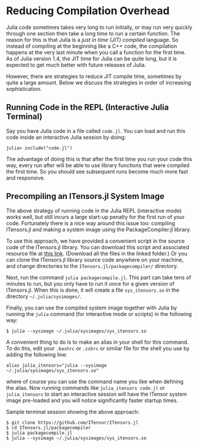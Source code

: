 # Reducing Compilation Overhead

Julia code sometimes takes very long to run initially, or may run very quickly through one section then take a long time to run a certain function. The reason for this is that Julia is a _just in time (JIT) compiled_ language. So instead of compiling at the beginning like a C++ code, the compilation happens at the very last minute when you call a function for the first time. As of Julia version 1.4, the JIT time for Julia can be quite long, but it is expected to get much better with future releases of Julia.

However, there are strategies to reduce JIT compile time, sometimes by quite a large amount. Below we discuss the strategies in order of increasing sophistication.

## Running Code in the REPL (Interactive Julia Terminal)

Say you have Julia code in a file called `code.jl`. You can load and run this code inside an interactive Julia session by doing:

    julia> include("code.jl")

The advantage of doing this is that after the first time you run your code this way, every run after will be able to use library functions that were compiled the first time. So you should see subsequent runs become much more fast and responsive. 

## Precompiling an ITensors.jl System Image

The above strategy of running code in the Julia REPL (interactive mode) works well, but still incurs a large start-up penalty for the first run of your code. Fortunately there is a nice way around this issue too: compiling ITensors.jl and making a system image using the PackageCompiler.jl library.

To use this approach, we have provided a convenient script in the source code of the ITensors.jl library. You can download this script and associated resource file at [this link](https://github.com/ITensor/ITensors.jl/tree/master/packagecompiler). (Download all the files in the linked folder.) Or you can clone the ITensors.jl library source code anywhere on your machine, and change directories to the `ITensors.jl/packagecompiler/` directory.

Next, run the command `julia packagecompile.jl`. This part can take tens of minutes to run, but you only have to run it once for a given version of ITensors.jl. When this is done, it will create a file `sys_itensors.so` in the directory `~/.julia/sysimages/`.

Finally, you can use the compiled system image together with Julia by running the `julia` command (for interactive mode or scripts) in the following way:

    $ julia --sysimage ~/.julia/sysimages/sys_itensors.so

A convenient thing to do is to make an alias in your shell for this command. To do this, edit your `.bashrc` or `.zshrc` or similar file for the shell you use by adding the following line:

    alias julia_itensors="julia --sysimage ~/.julia/sysimages/sys_itensors.so"

where of course you can use the command name you like when defining the alias. Now running commands like `julia_itensors code.jl` or `julia_itensors` to start an interactive session will have the ITensor system image pre-loaded and you will notice significantly faster startup times.

Sample terminal session showing the above approach:

    $ git clone https://github.com/ITensor/ITensors.jl
    $ cd ITensors.jl/packagecompiler 
    $ julia packagecompile.jl
    $ julia --sysimage ~/.julia/sysimages/sys_itensors.so

